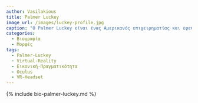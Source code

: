 ```yaml
---
author: Vasilakious
title: Palmer Luckey
image_url: /images/luckey-profile.jpg
caption: "Ο Palmer Luckey είναι ένας Αμερικανός επιχειρηματίας και εφευρέτης, γνωστός ως ο ιδρυτής της Oculus VR και εφευρέτης του κράνους εικονικής πραγματικότητας Oculus Rift. Ξεκίνησε την κατασκευή δικών του πρωτότυπων VR στο γκαράζ των γονιών του και το 2012 ξεκίνησε μια επιτυχημένη εκστρατεία Kickstarter για την ανάπτυξη του Oculus Rift."
categories:
  - Βιογραφία 
  - Μορφές 
tags:
  - Palmer-Luckey
  - Virtual-Reality 
  - Εικονική-Πραγματικότητα
  - Oculus
  - VR-Headset
---
```


{% include bio-palmer-luckey.md %}
